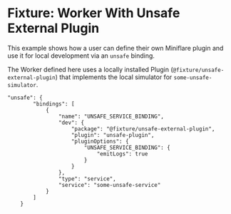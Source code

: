 # Fixture: Worker With Unsafe External Plugin

This example shows how a user can define their own Miniflare plugin and use it for local development via an `unsafe` binding.

The Worker defined here uses a locally installed Plugin (`@fixture/unsafe-external-plugin`) that implements the local simulator for `some-unsafe-simulator`.

```jsonc
"unsafe": {
		"bindings": [
			{
				"name": "UNSAFE_SERVICE_BINDING",
				"dev": {
					"package": "@fixture/unsafe-external-plugin",
					"plugin": "unsafe-plugin",
					"pluginOptions": {
						"UNSAFE_SERVICE_BINDING": {
							"emitLogs": true
						}
					}
				},
				"type": "service",
				"service": "some-unsafe-service"
			}
		]
	}
```